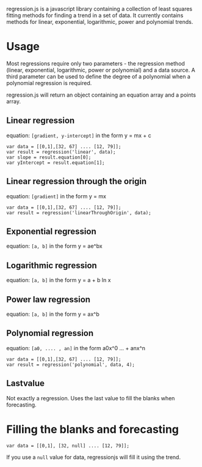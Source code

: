 regression.js is a javascript library containing a collection of least squares fitting methods for finding a trend in a set of data. It currently contains methods for linear, exponential, logarithmic, power and polynomial trends.

Usage
=====
Most regressions require only two parameters - the regression method (linear, exponential, logarithmic, power or polynomial) and a data source. A third parameter can be used to define the degree of a polynomial when a polynomial regression is required.

regression.js will return an object containing an equation array and a points array.

Linear regression
-----------------

equation: ```[gradient, y-intercept]``` in the form y = mx + c
```
var data = [[0,1],[32, 67] .... [12, 79]];
var result = regression('linear', data);
var slope = result.equation[0];
var yIntercept = result.equation[1];
```

Linear regression through the origin
-----------------

equation: ```[gradient]``` in the form y = mx
```
var data = [[0,1],[32, 67] .... [12, 79]];
var result = regression('linearThroughOrigin', data);
```

Exponential regression
----------------------

equation: ```[a, b]``` in the form y = ae^bx

Logarithmic regression
----------------------

equation: ```[a, b]``` in the form y = a + b ln x

Power law regression
--------------------

equation: ```[a, b]``` in the form y = ax^b

Polynomial regression
---------------------

equation: ```[a0, .... , an]``` in the form a0x^0 ... + anx^n
```
var data = [[0,1],[32, 67] .... [12, 79]];
var result = regression('polynomial', data, 4);
```

Lastvalue
---------

Not exactly a regression. Uses the last value to fill the blanks when forecasting.



Filling the blanks and forecasting
==================================

```
var data = [[0,1], [32, null] .... [12, 79]];
```

If you use a ```null``` value for data, regressionjs will fill it using the trend.
